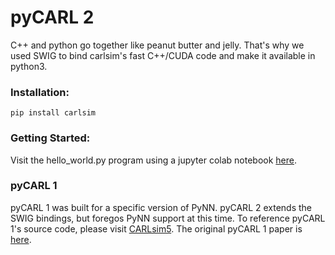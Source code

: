 # pyCARL 2

C++ and python go together like peanut butter and jelly. That's why we used SWIG to bind carlsim's fast C++/CUDA code and make it available in python3.
 
### Installation: 
 
```pip install carlsim``` 

### Getting Started:

Visit the hello_world.py program using a jupyter colab notebook [here](https://github.com/bainro/autoCARL/blob/main/pyCARL/hello_world.ipynb).

### pyCARL 1
 
pyCARL 1 was built for a specific version of PyNN. pyCARL 2 extends the SWIG bindings, but foregos PyNN support at this time. To reference pyCARL 1's source code, please visit [CARLsim5](https://github.com/UCI-CARL/CARLsim5/tree/master/pyCARL). The original pyCARL 1 paper is [here](https://arxiv.org/abs/2003.09696).
